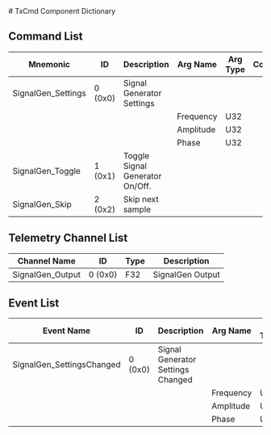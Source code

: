 <title>TxCmd Component Dictionary</title>
# TxCmd Component Dictionary


## Command List

|Mnemonic|ID|Description|Arg Name|Arg Type|Comment
|---|---|---|---|---|---|
|SignalGen_Settings|0 (0x0)|Signal Generator Settings| | |   
| | | |Frequency|U32||                    
| | | |Amplitude|U32||                    
| | | |Phase|U32||                    
|SignalGen_Toggle|1 (0x1)|Toggle Signal Generator On/Off.| | |   
|SignalGen_Skip|2 (0x2)|Skip next sample| | |   

## Telemetry Channel List

|Channel Name|ID|Type|Description|
|---|---|---|---|
|SignalGen_Output|0 (0x0)|F32|SignalGen Output|

## Event List

|Event Name|ID|Description|Arg Name|Arg Type|Arg Size|Description
|---|---|---|---|---|---|---|
|SignalGen_SettingsChanged|0 (0x0)|Signal Generator Settings Changed| | | | |
| | | |Frequency|U32|||    
| | | |Amplitude|U32|||    
| | | |Phase|U32|||    
